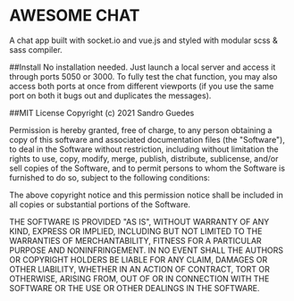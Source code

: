 # AWESOME CHAT
A chat app built with socket.io and vue.js and styled with modular scss & sass compiler.

##Install
No installation needed. Just launch a local server and access it through ports 5050 or 3000. To fully test the chat function, you may also access both ports at once from different viewports (if you use the same port on both it bugs out and duplicates the messages).


##MIT License
Copyright (c) 2021 Sandro Guedes

Permission is hereby granted, free of charge, to any person obtaining a copy of this software and associated documentation files (the "Software"), to deal in the Software without restriction, including without limitation the rights to use, copy, modify, merge, publish, distribute, sublicense, and/or sell copies of the Software, and to permit persons to whom the Software is furnished to do so, subject to the following conditions:

The above copyright notice and this permission notice shall be included in all copies or substantial portions of the Software.

THE SOFTWARE IS PROVIDED "AS IS", WITHOUT WARRANTY OF ANY KIND, EXPRESS OR IMPLIED, INCLUDING BUT NOT LIMITED TO THE WARRANTIES OF MERCHANTABILITY, FITNESS FOR A PARTICULAR PURPOSE AND NONINFRINGEMENT. IN NO EVENT SHALL THE AUTHORS OR COPYRIGHT HOLDERS BE LIABLE FOR ANY CLAIM, DAMAGES OR OTHER LIABILITY, WHETHER IN AN ACTION OF CONTRACT, TORT OR OTHERWISE, ARISING FROM, OUT OF OR IN CONNECTION WITH THE SOFTWARE OR THE USE OR OTHER DEALINGS IN THE SOFTWARE.
